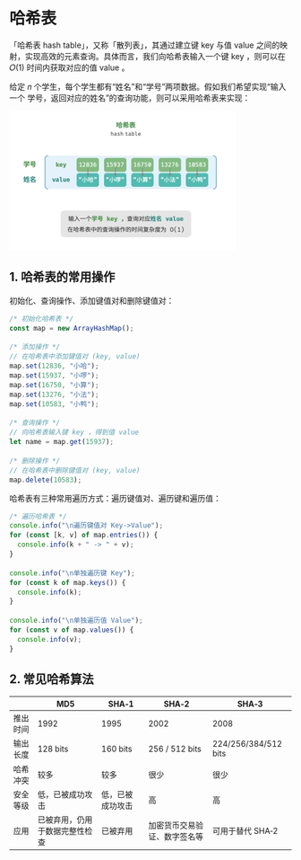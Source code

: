 # 哈希表

「哈希表 hash table」，又称「散列表」，其通过建立键 key 与值 value 之间的映射，实现高效的元素查询。具体而言，我们向哈希表输入一个键 key ，则可以在 𝑂(1) 时间内获取对应的值 value 。

给定 𝑛 个学生，每个学生都有“姓名”和“学号”两项数据。假如我们希望实现“输入一个
学号，返回对应的姓名”的查询功能，则可以采用哈希表来实现：

![哈希表的抽象表示](./images/哈希表的抽象表示.png)

## 1. 哈希表的常用操作

初始化、查询操作、添加键值对和删除键值对：

```javascript
/* 初始化哈希表 */
const map = new ArrayHashMap();

/* 添加操作 */
// 在哈希表中添加键值对 (key, value)
map.set(12836, "小哈");
map.set(15937, "小啰");
map.set(16750, "小算");
map.set(13276, "小法");
map.set(10583, "小鸭");

/* 查询操作 */
// 向哈希表输入键 key ，得到值 value
let name = map.get(15937);

/* 删除操作 */
// 在哈希表中删除键值对 (key, value)
map.delete(10583);
```

哈希表有三种常用遍历方式：遍历键值对、遍历键和遍历值：

```javascript
/* 遍历哈希表 */
console.info("\n遍历键值对 Key->Value");
for (const [k, v] of map.entries()) {
  console.info(k + " -> " + v);
}

console.info("\n单独遍历键 Key");
for (const k of map.keys()) {
  console.info(k);
}

console.info("\n单独遍历值 Value");
for (const v of map.values()) {
  console.info(v);
}
```

## 2. 常见哈希算法

|          | MD5                            | SHA‑1            | SHA‑2                        | SHA‑3                |
| -------- | ------------------------------ | ---------------- | ---------------------------- | -------------------- |
| 推出时间 | 1992                           | 1995             | 2002                         | 2008                 |
| 输出长度 | 128 bits                       | 160 bits         | 256 / 512 bits               | 224/256/384/512 bits |
| 哈希冲突 | 较多                           | 较多             | 很少                         | 很少                 |
| 安全等级 | 低，已被成功攻击               | 低，已被成功攻击 | 高                           | 高                   |
| 应用     | 已被弃用，仍用于数据完整性检查 | 已被弃用         | 加密货币交易验证、数字签名等 | 可用于替代 SHA‑2     |
